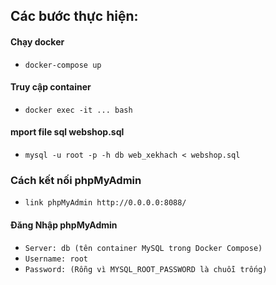 ## Các bước thực hiện:
#### Chạy docker 
- `docker-compose up`
#### Truy cập container
- `docker exec -it ... bash`

#### mport file sql webshop.sql
- `mysql -u root -p -h db web_xekhach < webshop.sql`

### Cách kết nối phpMyAdmin
- `link phpMyAdmin http://0.0.0.0:8088/`
#### Đăng Nhập phpMyAdmin
- `Server: db (tên container MySQL trong Docker Compose)`
- `Username: root`
- `Password: (Rỗng vì MYSQL_ROOT_PASSWORD là chuỗi trống)`